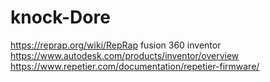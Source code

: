 # knock-Dore
https://reprap.org/wiki/RepRap
fusion 360
inventor
https://www.autodesk.com/products/inventor/overview
https://www.repetier.com/documentation/repetier-firmware/
